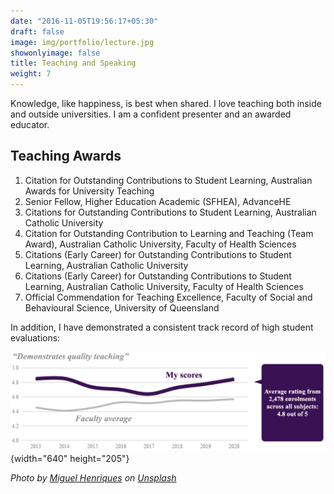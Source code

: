 ```yaml
---
date: "2016-11-05T19:56:17+05:30"
draft: false
image: img/portfolio/lecture.jpg
showonlyimage: false
title: Teaching and Speaking
weight: 7
---
```


Knowledge, like happiness, is best when shared. I love teaching both inside and outside universities. I am a confident presenter and an awarded educator.<!--more-->

## Teaching Awards

1.  Citation for Outstanding Contributions to Student Learning, Australian Awards for University Teaching
2.  Senior Fellow, Higher Education Academic (SFHEA), AdvanceHE
3.  Citations for Outstanding Contributions to Student Learning, Australian Catholic University
4.  Citation for Outstanding Contribution to Learning and Teaching (Team Award), Australian Catholic University, Faculty of Health Sciences
5.  Citations (Early Career) for Outstanding Contributions to Student Learning, Australian Catholic University
6.  Citations (Early Career) for Outstanding Contributions to Student Learning, Australian Catholic University, Faculty of Health Sciences
7.  Official Commendation for Teaching Excellence, Faculty of Social and Behavioural Science, University of Queensland

In addition, I have demonstrated a consistent track record of high student evaluations:

![](images/selts_plot.png "Average rating from almost 3,000 students: 4.8/5"){width="640" height="205"}

*Photo by [Miguel Henriques](https://unsplash.com/@miguel_photo?utm_source=unsplash&utm_medium=referral&utm_content=creditCopyText) on [Unsplash](https://unsplash.com/s/photos/lecture-hall?utm_source=unsplash&utm_medium=referral&utm_content=creditCopyText)*
